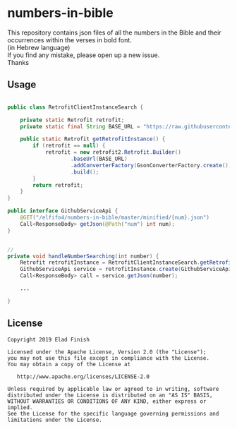 # numbers-in-bible

This repository contains json files of all the numbers in the Bible and their occurrences within the verses in bold font.<br/>
(in Hebrew language)<br/>
If you find any mistake, please open up a new issue.<br/>
Thanks

## Usage

```java

public class RetrofitClientInstanceSearch {

    private static Retrofit retrofit;
    private static final String BASE_URL = "https://raw.githubusercontent.com";

    public static Retrofit getRetrofitInstance() {
        if (retrofit == null) {
            retrofit = new retrofit2.Retrofit.Builder()
                    .baseUrl(BASE_URL)
                    .addConverterFactory(GsonConverterFactory.create())
                    .build();
        }
        return retrofit;
    }
}

public interface GithubServiceApi {
    @GET("/elfifo4/numbers-in-bible/master/minified/{num}.json")
    Call<ResponseBody> getJson(@Path("num") int num);
}


//
private void handleNumberSearching(int number) {
    Retrofit retrofitInstance = RetrofitClientInstanceSearch.getRetrofitInstance();
    GithubServiceApi service = retrofitInstance.create(GithubServiceApi.class);
    Call<ResponseBody> call = service.getJson(number);

    ...

}
```


## License

```
Copyright 2019 Elad Finish

Licensed under the Apache License, Version 2.0 (the "License");
you may not use this file except in compliance with the License.
You may obtain a copy of the License at

   http://www.apache.org/licenses/LICENSE-2.0

Unless required by applicable law or agreed to in writing, software
distributed under the License is distributed on an "AS IS" BASIS,
WITHOUT WARRANTIES OR CONDITIONS OF ANY KIND, either express or implied.
See the License for the specific language governing permissions and
limitations under the License.
```